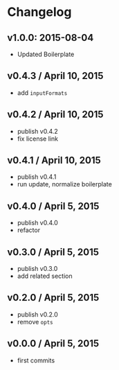 # Changelog

## v1.0.0: 2015-08-04

- Updated Boilerplate

## v0.4.3 / April 10, 2015
- add `inputFormats`

## v0.4.2 / April 10, 2015
- publish v0.4.2
- fix license link

## v0.4.1 / April 10, 2015
- publish v0.4.1
- run update, normalize boilerplate

## v0.4.0 / April 5, 2015
- publish v0.4.0
- refactor

## v0.3.0 / April 5, 2015
- publish v0.3.0
- add related section

## v0.2.0 / April 5, 2015
- publish v0.2.0
- remove `opts`

## v0.0.0 / April 5, 2015
- first commits
